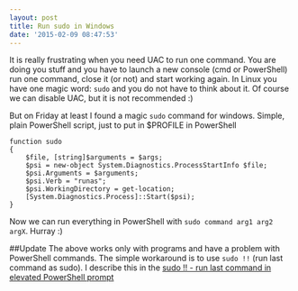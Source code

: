 ```yaml
---
layout: post
title: Run sudo in Windows
date: '2015-02-09 08:47:53'
---
```


It is really frustrating when you need UAC to run one command. You are doing you stuff and you have to launch a new console (cmd or PowerShell) run one command, close it (or not) and start working again.
In Linux you have one magic word: `sudo` and you do not have to think about it. Of course we can disable UAC, but it is not recommended :)

But on Friday at least I found a magic `sudo` command for windows. Simple, plain PowerShell script, just to put in $PROFILE in PowerShell

```
function sudo
{
	$file, [string]$arguments = $args;
	$psi = new-object System.Diagnostics.ProcessStartInfo $file;
	$psi.Arguments = $arguments;
	$psi.Verb = "runas";
	$psi.WorkingDirectory = get-location;
	[System.Diagnostics.Process]::Start($psi);
}
```

Now we can run everything in PowerShell with `sudo command arg1 arg2  argX`. Hurray :)

##Update
The above works only with programs and have a problem with PowerShell commands. The simple workaround is to use `sudo !!` (run last command as sudo). I describe this in the [sudo !! - run last command in elevated PowerShell prompt](https://stapp.space/run-last-command-in-elevated-powershell/)